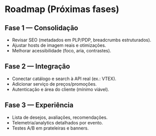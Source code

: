 # Roadmap (Próximas fases)

## Fase 1 — Consolidação
- Revisar SEO (metadados em PLP/PDP, breadcrumbs estruturados).
- Ajustar hosts de imagem reais e otimizações.
- Melhorar acessibilidade (foco, aria, contrastes).

## Fase 2 — Integração
- Conectar catálogo e search à API real (ex.: VTEX).
- Adicionar serviço de preços/promoções.
- Autenticação e área do cliente (mínimo viável).

## Fase 3 — Experiência
- Lista de desejos, avaliações, recomendações.
- Telemetria/analytics detalhados por evento.
- Testes A/B em prateleiras e banners.
